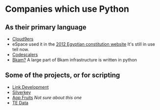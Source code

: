 # Companies which use Python

## As their primary language
- [Cloud9ers](http://www.cloud9ers.com/)
- eSpace used it in the [2012 Egyptian constitution website](https://github.com/espace/sharek) It's still in use tell now.
- [Codescalers](http://www.codescalers.com)
- [Bkam?](http://www.bkam.com) A large part of Bkam infrastructure is written in python

## Some of the projects, or for scripting
- [Link Development](http://www.linkdev.com/solutions/open-source-solutions/)
- [Silverkey](http://www.silverkeytech.com/)
- [App Fruits](http://www.appfruits.me/) _Not sure about this one_
- [TE Data](http://www.tedata.net/)
